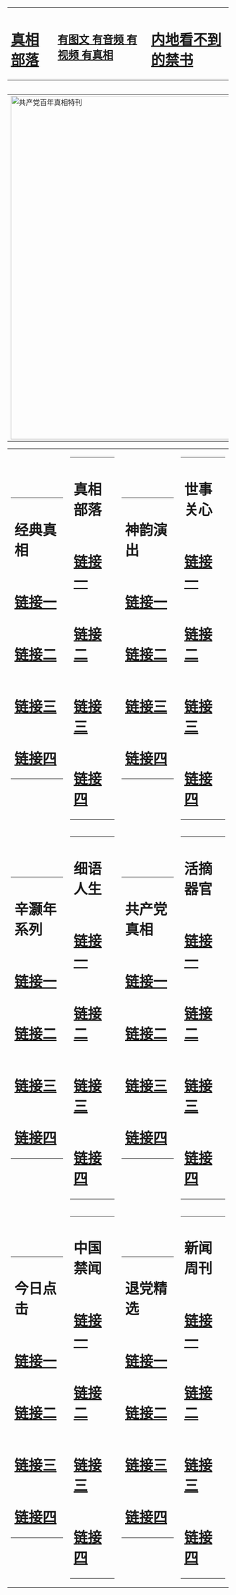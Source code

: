 <table><tr><td><H1><a href="http://t.cn/Ra2GQLk">真相部落</a></H1></td><td><H2><a href="http://t.cn/RXHd3r5">有图文 有音频 有视频 有真相</a></H2><td><H1><a href="http://t.cn/Ra2qfmu"> 内地看不到的禁书</a></H1></td></table><table><table><tr><td><a href="http://t.cn/RXHdDJL"><img src="http://6262.c15.garudamp3.com/zx/bngcd/gcdbnzx.jpg" width="780"  border="0" alt="共产党百年真相特刊"></a></td></tr></table><table><tr><td><table><tr><td ><h1>经典真相</h1></td></tr><tr><td><h1>  <a href="http://t.cn/Ra2GQwP" target=_blank>链接一</a>  </h1></td></tr><tr><td><h1>  <a href="http://t.cn/RXHgz4z" target=_blank>链接二</a>  </h1></td></tr><tr><td><h1>  <a href="http://po.st/Nahhli" target=_blank>链接三</a>  </h1></td></tr><tr><td><h1>  <a href="http://po.st/CqMKhe" target=_blank>链接四</a>  </h1></td></tr></table></td><td><table><tr><td ><h1>真相部落</h1></td></tr><tr><td><h1>  <a href="http://t.cn/RXEW9jA" target=_blank>链接一</a>  </h1></td></tr><tr><td><h1>  <a href="http://t.cn/RXHd6Lb" target=_blank>链接二</a>  </h1></td></tr><tr><td><h1>  <a href="http://po.st/cpvH5T" target=_blank>链接三</a>  </h1></td></tr><tr><td><h1>  <a href="http://po.st/pFzUkI" target=_blank>链接四</a>  </h1></td></tr></table></td><td><table><tr><td ><h1>神韵演出</h1></td></tr><tr><td><h1>  <a href="http://t.cn/RXEleJ9" target=_blank>链接一</a>  </h1></td></tr><tr><td><h1>  <a href="http://t.cn/RXElyl1" target=_blank>链接二</a>  </h1></td></tr><tr><td><h1>  <a href="http://po.st/GLcbrW" target=_blank>链接三</a>  </h1></td></tr><tr><td><h1>  <a href="http://po.st/B81h6K" target=_blank>链接四</a>  </h1></td></tr></table></td><td><table><tr><td ><h1>世事关心</h1></td></tr><tr><td><h1>  <a href="http://t.cn/RXHgv4H" target=_blank>链接一</a>  </h1></td></tr><tr><td><h1>  <a href="http://t.cn/RXHgZym" target=_blank>链接二</a>  </h1></td></tr><tr><td><h1>  <a href="http://po.st/CQuqi8" target=_blank>链接三</a>  </h1></td></tr><tr><td><h1>  <a href="http://po.st/Wr7yhq" target=_blank>链接四</a>  </h1></td></tr></table></td></tr><tr><td><table><tr><td ><h1>辛灏年系列</h1></td></tr><tr><td><h1>  <a href="http://t.cn/RXHd1rf" target=_blank>链接一</a>  </h1></td></tr><tr><td><h1>  <a href="http://t.cn/RXElD8c" target=_blank>链接二</a>  </h1></td></tr><tr><td><h1>  <a href="http://po.st/QgJeIO" target=_blank>链接三</a>  </h1></td></tr><tr><td><h1>  <a href="http://po.st/EqBaVS" target=_blank>链接四</a>  </h1></td></tr></table></td><td><table><tr><td ><h1>细语人生</h1></td></tr><tr><td><h1>  <a href="http://t.cn/RXHdMWv" target=_blank>链接一</a>  </h1></td></tr><tr><td><h1>  <a href="http://t.cn/RXHdMjy" target=_blank>链接二</a>  </h1></td></tr><tr><td><h1>  <a href="http://po.st/7T9ZhI" target=_blank>链接三</a>  </h1></td></tr><tr><td><h1>  <a href="http://po.st/jxrJdY" target=_blank>链接四</a>  </h1></td></tr></table></td><td><table><tr><td ><h1>共产党真相</h1></td></tr><tr><td><h1>  <a href="http://t.cn/RXHdDJL" target=_blank>链接一</a>  </h1></td></tr><tr><td><h1>  <a href="http://t.cn/RXHdDJL" target=_blank>链接二</a>  </h1></td></tr><tr><td><h1>  <a href="http://po.st/AybJkT" target=_blank>链接三</a>  </h1></td></tr><tr><td><h1>  <a href="http://po.st/m4SRfr" target=_blank>链接四</a>  </h1></td></tr></table></td><td><table><tr><td ><h1>活摘器官</h1></td></tr><tr><td><h1>  <a href="http://t.cn/RXHdHWQ" target=_blank>链接一</a>  </h1></td></tr><tr><td><h1>  <a href="http://t.cn/RXHdWNz" target=_blank>链接二</a>  </h1></td></tr><tr><td><h1>  <a href="http://po.st/17ZyXG" target=_blank>链接三</a>  </h1></td></tr><tr><td><h1>  <a href="http://po.st/1LBoUq" target=_blank>链接四</a>  </h1></td></tr></table></td></tr><tr><td><table><tr><td ><h1>今日点击</h1></td></tr><tr><td><h1>  <a href="http://t.cn/RXEWahD" target=_blank>链接一</a>  </h1></td></tr><tr><td><h1>  <a href="http://t.cn/RXHghZv" target=_blank>链接二</a>  </h1></td></tr><tr><td><h1>  <a href="http://po.st/mE1jm2" target=_blank>链接三</a>  </h1></td></tr><tr><td><h1>  <a href="http://po.st/3rI9dh" target=_blank>链接四</a>  </h1></td></tr></table></td><td><table><tr><td ><h1>中国禁闻</h1></td></tr><tr><td><h1>  <a href="http://t.cn/RXHdNfN" target=_blank>链接一</a>  </h1></td></tr><tr><td><h1>  <a href="http://t.cn/RXEl5Id" target=_blank>链接二</a>  </h1></td></tr><tr><td><h1>  <a href="http://po.st/i4y6tp" target=_blank>链接三</a>  </h1></td></tr><tr><td><h1>  <a href="http://po.st/c8N2Kz" target=_blank>链接四</a>  </h1></td></tr></table></td><td><table><tr><td ><h1>退党精选</h1></td></tr><tr><td><h1>  <a href="http://t.cn/RXHdl8Y" target=_blank>链接一</a>  </h1></td></tr><tr><td><h1>  <a href="http://t.cn/RXHdkQl" target=_blank>链接二</a>  </h1></td></tr><tr><td><h1>  <a href="http://po.st/Ath7Va" target=_blank>链接三</a>  </h1></td></tr><tr><td><h1>  <a href="http://po.st/F3zZxG" target=_blank>链接四</a>  </h1></td></tr></table></td><td><table><tr><td ><h1>新闻周刊</h1></td></tr><tr><td><h1>  <a href="http://t.cn/RXHd8PL" target=_blank>链接一</a>  </h1></td></tr><tr><td><h1>  <a href="http://t.cn/RXHddpT" target=_blank>链接二</a>  </h1></td></tr><tr><td><h1>  <a href="http://po.st/vmCLid" target=_blank>链接三</a>  </h1></td></tr><tr><td><h1>  <a href="http://po.st/SBLOWe" target=_blank>链接四</a>  </h1></td></tr></table></td></tr></table>
